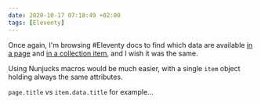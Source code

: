 ```yaml
---
date: 2020-10-17 07:18:49 +02:00
tags: [Eleventy]
---
```


Once again, I'm browsing #Eleventy docs to find which data are available [in a page](https://www.11ty.dev/docs/data-eleventy-supplied/) and [in a collection item](https://www.11ty.dev/docs/collections/#collection-item-data-structure), and I wish it was the same.

Using Nunjucks macros would be much easier, with a single `item` object holding always the same attributes.

`page.title` vs `item.data.title` for example…